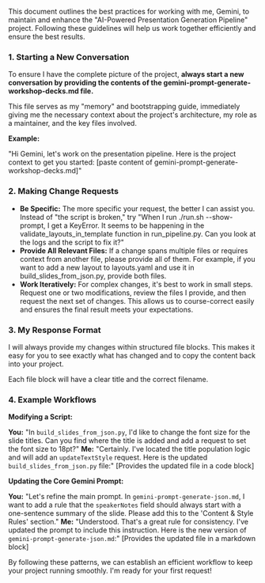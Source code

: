 This document outlines the best practices for working with me, Gemini, to maintain and enhance the "AI-Powered Presentation Generation Pipeline" project. Following these guidelines will help us work together efficiently and ensure the best results.

### **1\. Starting a New Conversation**

To ensure I have the complete picture of the project, **always start a new conversation by providing the contents of the gemini-prompt-generate-workshop-decks.md file.**

This file serves as my "memory" and bootstrapping guide, immediately giving me the necessary context about the project's architecture, my role as a maintainer, and the key files involved.

**Example:**

"Hi Gemini, let's work on the presentation pipeline. Here is the project context to get you started: \[paste content of gemini-prompt-generate-workshop-decks.md\]"

### **2\. Making Change Requests**

* **Be Specific:** The more specific your request, the better I can assist you. Instead of "the script is broken," try "When I run ./run.sh \--show-prompt, I get a KeyError. It seems to be happening in the validate\_layouts\_in\_template function in run\_pipeline.py. Can you look at the logs and the script to fix it?"  
* **Provide All Relevant Files:** If a change spans multiple files or requires context from another file, please provide all of them. For example, if you want to add a new layout to layouts.yaml and use it in build\_slides\_from\_json.py, provide both files.  
* **Work Iteratively:** For complex changes, it's best to work in small steps. Request one or two modifications, review the files I provide, and then request the next set of changes. This allows us to course-correct easily and ensures the final result meets your expectations.

### **3\. My Response Format**

I will always provide my changes within structured file blocks. This makes it easy for you to see exactly what has changed and to copy the content back into your project.

Each file block will have a clear title and the correct filename.

### **4\. Example Workflows**

**Modifying a Script:**

**You:** "In `build_slides_from_json.py`, I'd like to change the font size for the slide titles. Can you find where the title is added and add a request to set the font size to 18pt?" **Me:** "Certainly. I've located the title population logic and will add an `updateTextStyle` request. Here is the updated `build_slides_from_json.py` file:" \[Provides the updated file in a code block\]

**Updating the Core Gemini Prompt:**

**You:** "Let's refine the main prompt. In `gemini-prompt-generate-json.md`, I want to add a rule that the `speakerNotes` field should always start with a one-sentence summary of the slide. Please add this to the 'Content & Style Rules' section." **Me:** "Understood. That's a great rule for consistency. I've updated the prompt to include this instruction. Here is the new version of `gemini-prompt-generate-json.md`:" \[Provides the updated file in a markdown block\]

By following these patterns, we can establish an efficient workflow to keep your project running smoothly. I'm ready for your first request\!

